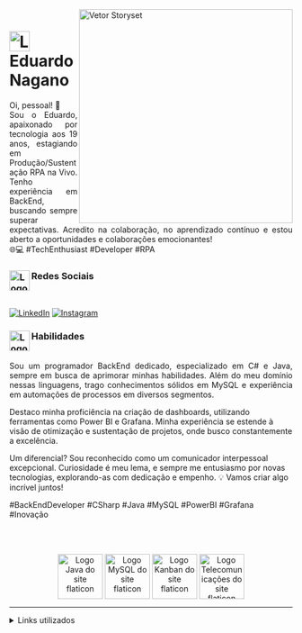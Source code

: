 <img align="right" alt="Vetor Storyset" height="380" src="https://github.com/nagano10/nagano10/assets/127157063/c36b6608-0a74-438b-af34-b041d66df9d4">


<h1>
    <a href="https://github.com/nagano10">
     <img align="center" alt="Logo desenvolvedor do site flaticon" width="36px" src="https://github.com/Torrez0/meu-readme/assets/131430865/d3e88811-91f2-4a10-9644-18bee70f2231"></a>
    <span>Eduardo Nagano</span>
</h1>

<p align="justify"> 
Oi, pessoal! 👋 <br>
Sou o Eduardo, apaixonado por tecnologia aos 19 anos, estagiando em Produção/Sustentação RPA na Vivo. Tenho experiência em BackEnd, buscando sempre superar expectativas. Acredito na colaboração, no aprendizado contínuo e estou aberto a oportunidades e colaborações emocionantes! <br>🌐💻 #TechEnthusiast #Developer #RPA
<br>


    
<h3 align="left">Redes Sociais
 <img align="left" alt="Logo internet do site flaticon" width="36px" src="https://github.com/Torrez0/meu-readme/assets/131430865/627742f2-bbfd-4c37-a153-735b54cfb9a2"></a>
</h3>
<br>

[![LinkedIn](https://img.shields.io/badge/LinkedIn-407BFF?style=for-the-badge&logo=Linkedin&logoColor=fff)](www.linkedin.com/in/eduardo-nagano-lacerda-530934230)                                                                                                                                               [![Instagram](https://img.shields.io/badge/Instagram-407BFF?style=for-the-badge&logo=Instagram&logoColor=fff)](https://www.instagram.com/eduardonagano/)                                                                                                                                                        



<h3 align="left">Habilidades
<img align="left" alt="Logo ideia do site flaticon" width="36px" src="https://github.com/Torrez0/meu-readme/assets/131430865/f0bf2a92-a5fa-480e-9c54-0494b39986a8">
</h3>

<p align="justify"> 
    <br>
    Sou um programador BackEnd dedicado, especializado em C# e Java, sempre em busca de aprimorar minhas habilidades. Além do meu domínio nessas linguagens, trago conhecimentos sólidos em MySQL e experiência em automações de processos em diversos segmentos.

Destaco minha proficiência na criação de dashboards, utilizando ferramentas como Power BI e Grafana. Minha experiência se estende à visão de otimização e sustentação de projetos, onde busco constantemente a excelência.

Um diferencial? Sou reconhecido como um comunicador interpessoal excepcional. Curiosidade é meu lema, e sempre me entusiasmo por novas tecnologias, explorando-as com dedicação e empenho. 💡 Vamos criar algo incrível juntos!

#BackEndDeveloper #CSharp #Java #MySQL #PowerBI #Grafana #Inovação
<br>

<br></br>



<div align="center">
<img alt="Logo Java do site flaticon" width="80px" align="center" src="https://github.com/Torrez0/meu-readme/assets/131430865/1c94e335-d12f-4470-b905-b48f1768424a">
<img alt="Logo MySQL do site flaticon" width="80px" align="center" src="https://github.com/Torrez0/meu-readme/assets/131430865/9bd3d99f-0ebf-4be3-ba0e-283133c0a623">
<img alt="Logo Kanban do site flaticon" width="80px" align="center" src="https://github.com/Torrez0/meu-readme/assets/131430865/ad60e926-00a6-42b1-9c4a-5347fd0626f8">
<img alt="Logo Telecomunicações do site flaticon" width="80px" align="center" src="https://github.com/Torrez0/meu-readme/assets/131430865/a0eeb913-32af-44b2-ae2f-b7049e164955">
    
</div>


*****************************************

<details align="left">
    
  <summary>Links utilizados</summary> 
 
  - Icones utilizados de <a href="https://www.flaticon.com/">Flaticon</a><br>
  - Imagens utilizadas de <a href="https://br.freepik.com/">Freepik</a>
  
</details>
